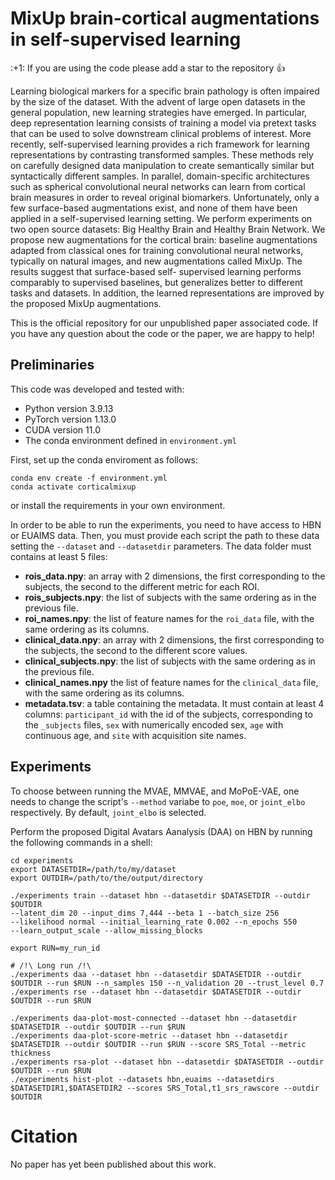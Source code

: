 # MixUp brain-cortical augmentations in self-supervised learning

\:+1: If you are using the code please add a star to the repository :+1:

Learning biological markers for a specific brain pathology is often impaired by
 the size of the dataset. With the advent of large open datasets in the general
 population, new learning strategies have emerged. In particular, deep 
representation learning consists of training a model via pretext tasks that can
 be used to solve downstream clinical problems of interest. More recently, 
self-supervised learning provides a rich framework for learning representations
 by contrasting transformed samples. These methods rely on carefully designed 
data manipulation to create semantically similar but syntactically different 
samples. In parallel, domain-specific architectures such as spherical 
convolutional neural networks can learn from cortical brain measures in order 
to reveal original biomarkers. Unfortunately, only a few surface-based 
augmentations exist, and none of them have been applied in a self-supervised 
learning setting. We perform experiments on two open source datasets: Big 
Healthy Brain and Healthy Brain Network. We propose new augmentations for the 
cortical brain: baseline augmentations adapted from classical ones for training 
convolutional neural networks, typically on natural images, and new 
augmentations called MixUp. The results suggest that surface-based self-
supervised learning performs comparably to supervised baselines, but 
generalizes better to different tasks and datasets. In addition, the learned 
representations are improved by the proposed MixUp augmentations.

This is the official repository for our unpublished paper associated code.
If you have any question about the code or the paper, we are happy to help!


## Preliminaries

This code was developed and tested with:
- Python version 3.9.13
- PyTorch version 1.13.0
- CUDA version 11.0
- The conda environment defined in `environment.yml`

First, set up the conda enviroment as follows:

```
conda env create -f environment.yml
conda activate corticalmixup
```

or install the requirements in your own environment. 

In order to be able to run the experiments, you need to have access to HBN or
EUAIMS data. Then, you must provide each script the path to these data setting
the `--dataset` and `--datasetdir` parameters.
The data folder must contains at least 5 files:
- **rois_data.npy**: an array with 2 dimensions, the first corresponding to
  the subjects, the second to the different metric for each ROI.
- **rois_subjects.npy**: the list of subjects with the same ordering as
  in the previous file.
- **roi_names.npy**: the list of feature names for the `roi_data` file, with
  the same ordering as its columns.
- **clinical_data.npy**: an array with 2 dimensions, the first corresponding
  to the subjects, the second to the different score values.
- **clinical_subjects.npy**: the list of subjects with the same ordering as
  in the previous file.
- **clinical_names.npy** the list of feature names for the `clinical_data`
  file, with the same ordering as its columns.
- **metadata.tsv**: a table containing the metadata. It must contain at least
  4 columns: `participant_id` with the id of the subjects, corresponding
  to the `_subjects` files, `sex` with numerically encoded sex, `age` with
  continuous age, and `site` with acquisition site names.


## Experiments

To choose between running the MVAE, MMVAE, and MoPoE-VAE, one needs to
change the script's `--method` variabe to `poe`, `moe`, or `joint_elbo`
respectively. By default, `joint_elbo` is selected.


Perform the proposed Digital Avatars Aanalysis (DAA) on HBN by running
the following commands in a shell:

```
cd experiments
export DATASETDIR=/path/to/my/dataset
export OUTDIR=/path/to/the/output/directory

./experiments train --dataset hbn --datasetdir $DATASETDIR --outdir $OUTDIR
--latent_dim 20 --input_dims 7,444 --beta 1 --batch_size 256
--likelihood normal --initial_learning_rate 0.002 --n_epochs 550
--learn_output_scale --allow_missing_blocks

export RUN=my_run_id

# /!\ Long run /!\
./experiments daa --dataset hbn --datasetdir $DATASETDIR --outdir $OUTDIR --run $RUN --n_samples 150 --n_validation 20 --trust_level 0.7
./experiments rse --dataset hbn --datasetdir $DATASETDIR --outdir $OUTDIR --run $RUN

./experiments daa-plot-most-connected --dataset hbn --datasetdir $DATASETDIR --outdir $OUTDIR --run $RUN
./experiments daa-plot-score-metric --dataset hbn --datasetdir $DATASETDIR --outdir $OUTDIR --run $RUN --score SRS_Total --metric thickness
./experiments rsa-plot --dataset hbn --datasetdir $DATASETDIR --outdir $OUTDIR --run $RUN
./experiments hist-plot --datasets hbn,euaims --datasetdirs $DATASETDIR1,$DATASETDIR2 --scores SRS_Total,t1_srs_rawscore --outdir $OUTDIR
```

Citation
========

No paper has yet been published about this work.

